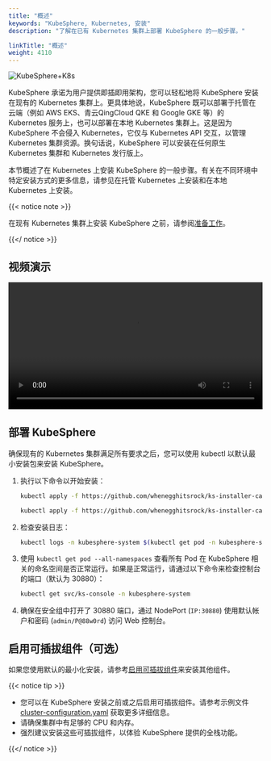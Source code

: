 ```yaml
---
title: "概述"
keywords: "KubeSphere, Kubernetes, 安装"
description: "了解在已有 Kubernetes 集群上部署 KubeSphere 的一般步骤。"

linkTitle: "概述"
weight: 4110
---
```


![KubeSphere+K8s](https://pek3b.qingstor.com/kubesphere-docs/png/20191123144507.png)

KubeSphere 承诺为用户提供即插即用架构，您可以轻松地将 KubeSphere 安装在现有的 Kubernetes 集群上。更具体地说，KubeSphere 既可以部署于托管在云端（例如 AWS EKS、青云QingCloud QKE 和 Google GKE 等）的 Kubernetes 服务上，也可以部署在本地 Kubernetes 集群上。这是因为 KubeSphere 不会侵入 Kubernetes，它仅与 Kubernetes API 交互，以管理 Kubernetes 集群资源。换句话说，KubeSphere 可以安装在任何原生 Kubernetes 集群和 Kubernetes 发行版上。

本节概述了在 Kubernetes 上安装 KubeSphere 的一般步骤。有关在不同环境中特定安装方式的更多信息，请参见在托管 Kubernetes 上安装和在本地 Kubernetes 上安装。

{{< notice note >}}

在现有 Kubernetes 集群上安装 KubeSphere 之前，请参阅[准备工作](../prerequisites/)。

{{</ notice >}}

## 视频演示

<video controls="controls" style="width: 100% !important; height: auto !important;">
  <source type="video/mp4" src="https://kubesphere-docs.pek3b.qingstor.com/website/docs-v3.0/KS3.0%E5%AE%89%E8%A3%85%E4%B8%8E%E9%83%A8%E7%BD%B2_4_%E5%9C%A8%E5%B7%B2%E6%9C%89K8s%E9%9B%86%E7%BE%A4%E4%B8%8A%E9%83%A8%E7%BD%B2KubeSphere.mp4">
</video>

## 部署 KubeSphere

确保现有的 Kubernetes 集群满足所有要求之后，您可以使用 kubectl 以默认最小安装包来安装 KubeSphere。

1. 执行以下命令以开始安装：

   ```bash
   kubectl apply -f https://github.com/whenegghitsrock/ks-installer-carryon/releases/download/v3.3.2/kubesphere-installer.yaml
   
   kubectl apply -f https://github.com/whenegghitsrock/ks-installer-carryon/releases/download/v3.3.2/cluster-configuration.yaml
   ```

2. 检查安装日志：

   ```bash
   kubectl logs -n kubesphere-system $(kubectl get pod -n kubesphere-system -l 'app in (ks-install, ks-installer)' -o jsonpath='{.items[0].metadata.name}') -f
   ```

3. 使用 `kubectl get pod --all-namespaces` 查看所有 Pod 在 KubeSphere 相关的命名空间是否正常运行。如果是正常运行，请通过以下命令来检查控制台的端口（默认为 30880）：

   ```bash
   kubectl get svc/ks-console -n kubesphere-system
   ```

4. 确保在安全组中打开了 30880 端口，通过 NodePort (`IP:30880`) 使用默认帐户和密码 (`admin/P@88w0rd`) 访问 Web 控制台。


## 启用可插拔组件（可选）

如果您使用默认的最小化安装，请参考[启用可插拔组件](../../../pluggable-components/)来安装其他组件。

{{< notice tip >}}

- 您可以在 KubeSphere 安装之前或之后启用可插拔组件。请参考示例文件 [cluster-configuration.yaml](https://github.com/whenegghitsrock/ks-installer-carryon/blob/master/deploy/cluster-configuration.yaml) 获取更多详细信息。
- 请确保集群中有足够的 CPU 和内存。
- 强烈建议安装这些可插拔组件，以体验 KubeSphere 提供的全栈功能。

{{</ notice >}}
